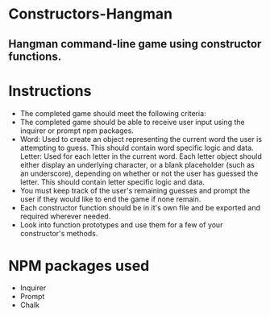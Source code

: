 # Constructors-Hangman

## Hangman command-line game using constructor functions.

# Instructions

* The completed game should meet the following criteria:
* The completed game should be able to receive user input using the inquirer or prompt npm packages.
*	Word: Used to create an object representing the current word the user is attempting to guess. This should contain word specific logic and data.
	Letter: Used for each letter in the current word. Each letter object should either display an underlying character, or a blank placeholder (such as an underscore), depending on whether or not the user has guessed the letter. This should contain letter specific logic and data.
*	You must keep track of the user's remaining guesses and prompt the user if they would like to end the game if none remain.
*	Each constructor function should be in it's own file and be exported and required wherever needed.
*	Look into function prototypes and use them for a few of your constructor's methods.

# NPM packages used

* Inquirer
* Prompt
* Chalk
